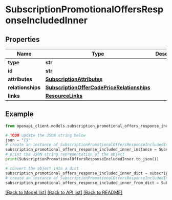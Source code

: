# SubscriptionPromotionalOffersResponseIncludedInner


## Properties

Name | Type | Description | Notes
------------ | ------------- | ------------- | -------------
**type** | **str** |  | 
**id** | **str** |  | 
**attributes** | [**SubscriptionAttributes**](SubscriptionAttributes.md) |  | [optional] 
**relationships** | [**SubscriptionOfferCodePriceRelationships**](SubscriptionOfferCodePriceRelationships.md) |  | [optional] 
**links** | [**ResourceLinks**](ResourceLinks.md) |  | [optional] 

## Example

```python
from openapi_client.models.subscription_promotional_offers_response_included_inner import SubscriptionPromotionalOffersResponseIncludedInner

# TODO update the JSON string below
json = "{}"
# create an instance of SubscriptionPromotionalOffersResponseIncludedInner from a JSON string
subscription_promotional_offers_response_included_inner_instance = SubscriptionPromotionalOffersResponseIncludedInner.from_json(json)
# print the JSON string representation of the object
print(SubscriptionPromotionalOffersResponseIncludedInner.to_json())

# convert the object into a dict
subscription_promotional_offers_response_included_inner_dict = subscription_promotional_offers_response_included_inner_instance.to_dict()
# create an instance of SubscriptionPromotionalOffersResponseIncludedInner from a dict
subscription_promotional_offers_response_included_inner_from_dict = SubscriptionPromotionalOffersResponseIncludedInner.from_dict(subscription_promotional_offers_response_included_inner_dict)
```
[[Back to Model list]](../README.md#documentation-for-models) [[Back to API list]](../README.md#documentation-for-api-endpoints) [[Back to README]](../README.md)



